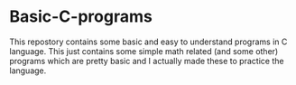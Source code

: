 # Basic-C-programs
This repostory contains some basic and easy to understand programs in C language. This just contains some simple math related (and some other) programs which are pretty basic and I actually made these to practice the language.
